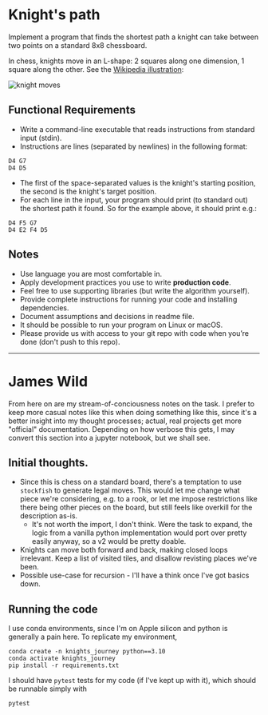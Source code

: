 Knight's path
=============

Implement a program that finds the shortest path a knight can take between two points on a standard 8x8 chessboard.

In chess, knights move in an L-shape: 2 squares along one dimension, 1 square along the other. See the [Wikipedia illustration](https://en.wikipedia.org/wiki/Knight_(chess)#Placement_and_movement):

![knight moves](img/knight-moves.png)

Functional Requirements
-----------------------

  - Write a command-line executable that reads instructions from standard input (stdin).
  - Instructions are lines (separated by newlines) in the following format:
```
D4 G7
D4 D5
```

  - The first of the space-separated values is the knight's starting position, the second is the knight's target position.
  - For each line in the input, your program should print (to standard out) the shortest path it found. So for the example above, it should print e.g.:
```
D4 F5 G7
D4 E2 F4 D5
```

Notes
-----

  - Use language you are most comfortable in.
  - Apply development practices you use to write **production code**.
  - Feel free to use supporting libraries (but write the algorithm yourself).
  - Provide complete instructions for running your code and installing dependencies.
  - Document assumptions and decisions in readme file.
  - It should be possible to run your program on Linux or macOS.
  - Please provide us with access to your git repo with code when you’re done (don't push to this repo).

-----

# James Wild 

From here on are my stream-of-conciousness notes on the task. I prefer to keep more casual notes like this when doing something like this, since it's a better insight into my thought processes; actual, real projects get more "official" documentation. Depending on how verbose this gets, I may convert this section into a jupyter notebook, but we shall see.

## Initial thoughts. 

  - Since this is chess on a standard board, there's a temptation to use `stockfish` to generate legal moves. This would let me change what piece we're considering, e.g. to a rook, or let me impose restrictions like there being other pieces on the board, but still feels like overkill for the description as-is.
    - It's not worth the import, I don't think. Were the task to expand, the logic from a vanilla python implementation would port over pretty easily anyway, so a v2 would be pretty doable.
  - Knights can move both forward and back, making closed loops irrelevant. Keep a list of visited tiles, and disallow revisting places we've been.
  - Possible use-case for recursion - I'll have a think once I've got basics down.

## Running the code

I use conda environments, since I'm on Apple silicon and python is generally a pain here. To replicate my environment, 
```
conda create -n knights_journey python==3.10 
conda activate knights_journey
pip install -r requirements.txt
```

I should have `pytest` tests for my code (if I've kept up with it), which should be runnable simply with
```
pytest
```
